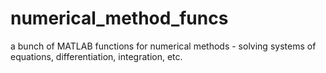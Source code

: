 # numerical_method_funcs
a bunch of MATLAB functions for numerical methods - solving systems of equations, differentiation, integration, etc.
